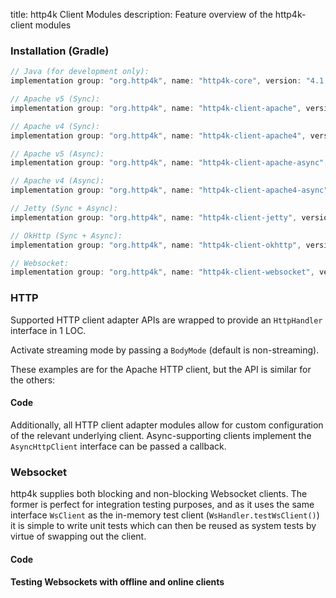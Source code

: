 title: http4k Client Modules
description: Feature overview of the http4k-client modules

### Installation (Gradle)

```groovy
// Java (for development only):
implementation group: "org.http4k", name: "http4k-core", version: "4.1.1.2"

// Apache v5 (Sync): 
implementation group: "org.http4k", name: "http4k-client-apache", version: "4.1.1.2"

// Apache v4 (Sync): 
implementation group: "org.http4k", name: "http4k-client-apache4", version: "4.1.1.2"

// Apache v5 (Async): 
implementation group: "org.http4k", name: "http4k-client-apache-async", version: "4.1.1.2"

// Apache v4 (Async): 
implementation group: "org.http4k", name: "http4k-client-apache4-async", version: "4.1.1.2"

// Jetty (Sync + Async): 
implementation group: "org.http4k", name: "http4k-client-jetty", version: "4.1.1.2"

// OkHttp (Sync + Async): 
implementation group: "org.http4k", name: "http4k-client-okhttp", version: "4.1.1.2"

// Websocket: 
implementation group: "org.http4k", name: "http4k-client-websocket", version: "4.1.1.2"
```

### HTTP
Supported HTTP client adapter APIs are wrapped to provide an `HttpHandler` interface in 1 LOC.

Activate streaming mode by passing a `BodyMode` (default is non-streaming).

These examples are for the Apache HTTP client, but the API is similar for the others:

#### Code [<img class="octocat"/>](https://github.com/http4k/http4k/blob/master/src/docs/guide/modules/clients/example_http.kt)

<script src="https://gist-it.appspot.com/https://github.com/http4k/http4k/blob/master/src/docs/guide/modules/clients/example_http.kt"></script>

Additionally, all HTTP client adapter modules allow for custom configuration of the relevant underlying client. Async-supporting clients implement the `AsyncHttpClient` interface can be passed a callback.

### Websocket
http4k supplies both blocking and non-blocking Websocket clients. The former is perfect for integration testing purposes, and as it uses the same interface `WsClient` as the in-memory test client (`WsHandler.testWsClient()`) it is simple to write unit tests which can then be reused as system tests by virtue of swapping out the client.

#### Code [<img class="octocat"/>](https://github.com/http4k/http4k/blob/master/src/docs/guide/modules/clients/example_websocket.kt)

<script src="https://gist-it.appspot.com/https://github.com/http4k/http4k/blob/master/src/docs/guide/modules/clients/example_websocket.kt"></script>

#### Testing Websockets with offline and online clients [<img class="octocat"/>](https://github.com/http4k/http4k/blob/master/src/docs/guide/modules/clients/TestingWebsockets.kt)

<script src="https://gist-it.appspot.com/https://github.com/http4k/http4k/blob/master/src/docs/guide/modules/clients/TestingWebsockets.kt"></script>
